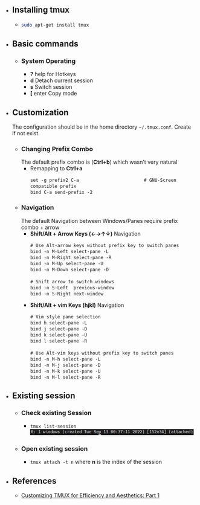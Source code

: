 - ## Installing tmux
	- ```bash
	  sudo apt-get install tmux
	  ```
- ## Basic commands
	- ### System Operating
		- **<prefix> ?**    help for Hotkeys
		- **<prefix> d**    Detach current session
		- **<prefix> s**    Switch session
		- **<prefix> [**    enter Copy mode
- ## Customization
  The configuration should be in the home directory `~/.tmux.conf`. Create if not exist.
	- ### Changing Prefix Combo
	  The default prefix combo is (**Ctrl+b**) which wasn't very natural
		- Remapping to **Ctrl+a**
		  ```
		  set -g prefix2 C-a                        # GNU-Screen compatible prefix
		  bind C-a send-prefix -2
		  ```
	- ### Navigation
	  The default Navigation between Windows/Panes require prefix combo + arrow
		- **Shift/Alt + Arrow Keys (←→↑↓)** Navigation
		  ```
		  # Use Alt-arrow keys without prefix key to switch panes
		  bind -n M-Left select-pane -L
		  bind -n M-Right select-pane -R
		  bind -n M-Up select-pane -U
		  bind -n M-Down select-pane -D
		  
		  # Shift arrow to switch windows
		  bind -n S-Left  previous-window
		  bind -n S-Right next-window
		  ```
		- **Shift/Alt + vim Keys (hjkl)** Navigation
		  ```
		  # Vim style pane selection
		  bind h select-pane -L
		  bind j select-pane -D
		  bind k select-pane -U
		  bind l select-pane -R
		  
		  # Use Alt-vim keys without prefix key to switch panes
		  bind -n M-h select-pane -L
		  bind -n M-j select-pane -D
		  bind -n M-k select-pane -U
		  bind -n M-l select-pane -R
		  ```
- ## Existing session
	- ### Check existing Session
		- `tmux list-session`
		  ![image.png](../assets/image_1663086248908_0.png)
	- ### Open existing session
		- `tmux attach -t n` where **n** is the index of the session
- ## References
	- [Customizing TMUX for Efficiency and Aesthetics: Part 1](https://blog.yarsalabs.com/customising-tmux-part1/)